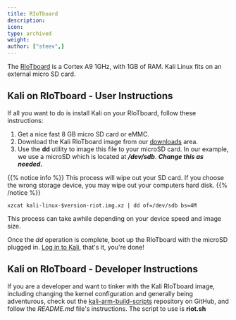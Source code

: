 ```yaml
---
title: RIoTboard
description:
icon:
type: archived
weight:
author: ["steev",]
---
```


The [RIoTboard](http://riotboard.org/) is a Cortex A9 1GHz, with 1GB of RAM. Kali Linux fits on an external micro SD card.

## Kali on RIoTboard - User Instructions

If all you want to do is install Kali on your RIoTboard, follow these instructions:

1. Get a nice fast 8 GB micro SD card or eMMC.
2. Download the Kali RIoTboard image from our [downloads](https://www.offensive-security.com/kali-linux-arm-images/) area.
3. Use the **dd** utility to image this file to your microSD card. In our example, we use a microSD which is located at **_/dev/sdb_**. **_Change this as needed._**

{{% notice info %}}
This process will wipe out your SD card. If you choose the wrong storage device, you may wipe out your computers hard disk.
{{% /notice %}}

```
xzcat kali-linux-$version-riot.img.xz | dd of=/dev/sdb bs=4M
```

This process can take awhile depending on your device speed and image size.

Once the _dd_ operation is complete, boot up the RIoTboard with the microSD plugged in. [Log in to Kali](/docs/introduction/default-credentials/), that's it, you're done!

## Kali on RIoTboard - Developer Instructions

If you are a developer and want to tinker with the Kali RIoTboard image, including changing the kernel configuration and generally being adventurous, check out the [kali-arm-build-scripts](https://gitlab.com/kalilinux/build-scripts/kali-arm) repository on GitHub, and follow the _README.md_ file's instructions. The script to use is **riot.sh**
